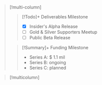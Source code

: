

> [!multi-column]
> > [!Todo]+ Deliverables Milestone
> > - [x] Insider's Alpha Release
> > - [ ] Gold & Silver Supporters Meetup
> > - [ ] Public Beta Release
>
> > [!Summary]+ Funding Milestone
> > - Series A: $ 1.1 mil
> > - Series B: ongoing
> > - Series C: planned

> [!multicolumn]
>